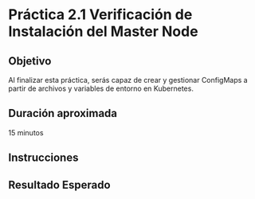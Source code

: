 # Práctica 2.1 Verificación de Instalación del Master Node  

## Objetivo 
Al finalizar esta práctica, serás capaz de crear y gestionar ConfigMaps a partir de archivos y variables de entorno en Kubernetes.


## Duración aproximada
15 minutos

## Instrucciones

## Resultado Esperado


